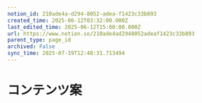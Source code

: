 ```yaml
---
notion_id: 210ade4a-d294-8052-adea-f1423c33b893
created_time: 2025-06-12T03:32:00.000Z
last_edited_time: 2025-06-12T15:00:00.000Z
url: https://www.notion.so/210ade4ad2948052adeaf1423c33b893
parent_type: page_id
archived: False
sync_time: 2025-07-19T12:48:31.713494
---
```

# コンテンツ案
